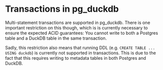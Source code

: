 # Transactions in pg_duckdb

Multi-statement transactions are supported in pg_duckdb. There is one important restriction on this though, which is is currently necessary to ensure the expected ACID guarantees: You cannot write to both a Postgres table and a DuckDB table in the same transaction.

Sadly, this restriction also means that running DDL (e.g. `CREATE TABLE ... USING duckdb`) is currently not supported in transactions. This is due to the fact that this requires writing to metadata tables in both Postgres and DuckDB.

